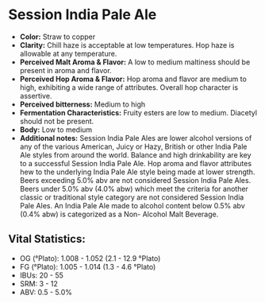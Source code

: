 # Session India Pale Ale

- **Color:** Straw to copper
- **Clarity:** Chill haze is acceptable at low temperatures. Hop haze is allowable at any temperature.
- **Perceived Malt Aroma & Flavor:** A low to medium maltiness should be present in aroma and flavor.
- **Perceived Hop Aroma & Flavor:** Hop aroma and flavor are medium to high, exhibiting a wide range of attributes. Overall hop character is assertive.
- **Perceived bitterness:** Medium to high
- **Fermentation Characteristics:** Fruity esters are low to medium. Diacetyl should not be present.
- **Body:** Low to medium
- **Additional notes:** Session India Pale Ales are lower alcohol versions of any of the various American, Juicy or Hazy, British or other India Pale Ale styles from around the world. Balance and high drinkability are key to a successful Session India Pale Ale. Hop aroma and flavor attributes hew to the underlying India Pale Ale style being made at lower strength. Beers exceeding 5.0% abv are not considered Session India Pale Ales. Beers under 5.0% abv (4.0% abw) which meet the criteria for another classic or traditional style category are not considered Session India Pale Ales. An India Pale Ale made to alcohol content below 0.5% abv (0.4% abw) is categorized as a Non- Alcohol Malt Beverage.

## Vital Statistics:

- OG (°Plato): 1.008 - 1.052 (2.1 - 12.9 °Plato)
- FG (°Plato): 1.005 - 1.014 (1.3 - 4.6 °Plato)
- IBUs: 20 - 55
- SRM: 3 - 12
- ABV: 0.5 - 5.0%

